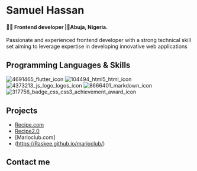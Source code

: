 # Samuel Hassan 

#### 👨‍💻 Frontend developer |📍Abuja, Nigeria.

Passionate and experienced frontend developer with a strong technical skill set aiming to leverage expertise in developing innovative web applications

## Programming Languages & Skills
![4691465_flutter_icon](https://github.com/user-attachments/assets/ac495269-6126-4d60-a610-2392f2546de2)
![104494_html5_html_icon](https://github.com/user-attachments/assets/3bce2b5c-6ad9-4cba-9283-f4d2240bf014)
![4373213_js_logo_logos_icon](https://github.com/user-attachments/assets/bde1a2da-55eb-4bf3-b9eb-a6e3ae9f687b)
![8666401_markdown_icon](https://github.com/user-attachments/assets/bd272b82-723a-4e9b-a6d6-9bbf55ee2168)
![317756_badge_css_css3_achievement_award_icon](https://github.com/user-attachments/assets/b6c67740-3e87-4cdf-86f1-a284c5a44fc6)

## Projects
- [Recipe.com](https://Raskee.github.io/recipe/)
- [Recipe2.0](https://Raskee.github.io/recipe2.0/)
- [Marioclub.com]
- (https://Raskee.github.io/marioclub/)

## Contact me


